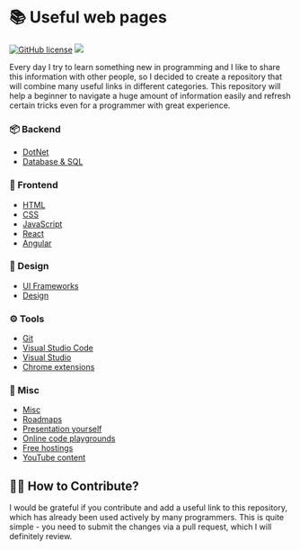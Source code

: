 # 📚 Useful web pages

[![GitHub license](https://img.shields.io/badge/license-MIT-brightgreen.svg)](https://github.com/MikhailMasny/useful-web-pages/blob/master/LICENSE) ![](https://vistr.dev/badge?repo=MikhailMasny.useful-web-pages&color=49c31b) 

Every day I try to learn something new in programming and I like to share this information with other people, so I decided to create a repository that will combine many useful links in different categories. This repository will help a beginner to navigate a huge amount of information easily and refresh certain tricks even for a programmer with great experience.

### 📦 Backend

- [DotNet](https://github.com/MikhailMasny/useful-web-pages/blob/master/docs/dotnet.md)
- [Database & SQL](https://github.com/MikhailMasny/useful-web-pages/blob/master/docs/database.md)

### 📃 Frontend

- [HTML](https://github.com/MikhailMasny/useful-web-pages/blob/master/docs/html.md)
- [CSS](https://github.com/MikhailMasny/useful-web-pages/blob/master/docs/css.md)
- [JavaScript](https://github.com/MikhailMasny/useful-web-pages/blob/master/docs/javascript.md)
- [React](https://github.com/MikhailMasny/useful-web-pages/blob/master/docs/react.md)
- [Angular](https://github.com/MikhailMasny/useful-web-pages/blob/master/docs/angular.md)

### 💎 Design

- [UI Frameworks](https://github.com/MikhailMasny/useful-web-pages/blob/master/docs/ui-framework.md)
- [Design](https://github.com/MikhailMasny/useful-web-pages/blob/master/docs/design.md)

### ⚙️ Tools

- [Git](https://github.com/MikhailMasny/useful-web-pages/blob/master/docs/git.md)
- [Visual Studio Code](https://github.com/MikhailMasny/useful-web-pages/blob/master/docs/vs-code.md)
- [Visual Studio](https://github.com/MikhailMasny/useful-web-pages/blob/master/docs/vs.md)
- [Chrome extensions](https://github.com/MikhailMasny/useful-web-pages/blob/master/docs/chrome.md)

### 🌌 Misc

- [Misc](https://github.com/MikhailMasny/useful-web-pages/blob/master/docs/misc.md)
- [Roadmaps](https://github.com/MikhailMasny/useful-web-pages/blob/master/docs/roadmaps.md)
- [Presentation yourself](https://github.com/MikhailMasny/useful-web-pages/blob/master/docs/presentation.md)
- [Online code playgrounds](https://github.com/MikhailMasny/useful-web-pages/blob/master/docs/sandboxs.md)
- [Free hostings](https://github.com/MikhailMasny/useful-web-pages/blob/master/docs/hostings.md)
- [YouTube content](https://github.com/MikhailMasny/useful-web-pages/blob/master/docs/youtube.md)

## 🙌🏼 How to Contribute?

I would be grateful if you contribute and add a useful link to this repository, which has already been used actively by many programmers. This is quite simple - you need to submit the changes via a pull request, which I will definitely review.
